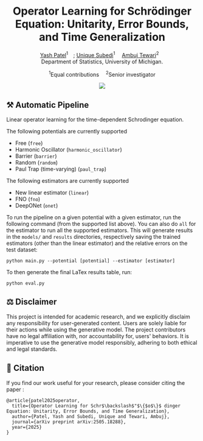 <h1 align='center'>Operator Learning for Schrödinger Equation: Unitarity, Error Bounds, and Time Generalization</h1>

<div align='center'>
    <a href='https://yashpatel5400.github.io/' target='_blank'>Yash Patel</a><sup>1</sup>&emsp;;
    <a href='https://unique-subedi.github.io/' target='_blank'>Unique Subedi</a><sup>1</sup>&emsp;
    <a href='https://www.ambujtewari.com/' target='_blank'>Ambuj Tewari</a><sup>2</sup>&emsp;
</div>

<div align='center'>
Department of Statistics, University of Michigan.
</div>

<p align='center'>
    <sup>1</sup>Equal contributions&emsp;
    <sup>2</sup>Senior investigator
</p>
<div align='center'>
    <a href='https://arxiv.org/abs/2505.18288'><img src='https://img.shields.io/badge/Paper-Arxiv-red'></a>
</div>

## ⚒️ Automatic Pipeline
Linear operator learning for the time-dependent Schrodinger equation.

The following potentials are currently supported
- Free (`free`)
- Harmonic Oscillator (`harmonic_oscillator`)
- Barrier (`barrier`)
- Random (`random`)
- Paul Trap (time-varying) (`paul_trap`)

The following estimators are currently supported
- New linear estimator (`linear`)
- FNO (`fno`)
- DeepONet (`onet`)

To run the pipeline on a given potential with a given estimator, run the following command (from the supported list above). You can
also do `all` for the estimator to run all the supported estimators. This will generate results in the `models/` and `results` directories,
respectively saving the trained estimators (other than the linear estimator) and the relative errors on the test dataset:
```
python main.py --potential [potential] --estimator [estimator]
```

To then generate the final LaTex results table, run:
```
python eval.py
```

## ⚖️ Disclaimer
This project is intended for academic research, and we explicitly disclaim any responsibility for user-generated content. Users are solely liable for their actions while using the generative model. The project contributors have no legal affiliation with, nor accountability for, users' behaviors. It is imperative to use the generative model responsibly, adhering to both ethical and legal standards.

## &#x1F4D2; Citation

If you find our work useful for your research, please consider citing the paper :

```
@article{patel2025operator,
  title={Operator Learning for Schr$\backslash$"$\{$o$\}$ dinger Equation: Unitarity, Error Bounds, and Time Generalization},
  author={Patel, Yash and Subedi, Unique and Tewari, Ambuj},
  journal={arXiv preprint arXiv:2505.18288},
  year={2025}
}
```